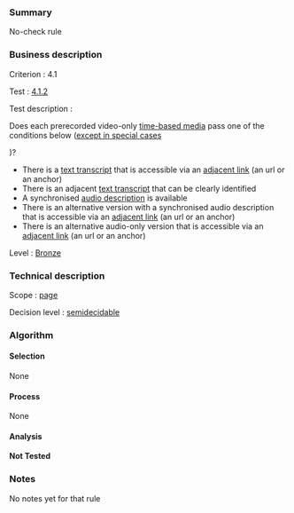 ### Summary

No-check rule

### Business description

Criterion : 4.1

Test : [4.1.2](http://www.accessiweb.org/index.php/accessiweb-22-english-version.html#test-4-1-2)

Test description :

Does each prerecorded video-only [time-based
media](http://www.braillenet.org/accessibilite/referentiel-aw21-en/glossaire.php#mMediaTemp)
pass one of the conditions below ([except in special
cases](http://www.braillenet.org/accessibilite/referentiel-aw21-en/glossaire.php#cpCrit4- "Special cases for criterion 4.1")

)?

-   There is a [text
    transcript](http://www.braillenet.org/accessibilite/referentiel-aw21-en/glossaire.php#mTranscriptTextuel)
    that is accessible via an [adjacent
    link](http://www.braillenet.org/accessibilite/referentiel-aw21-en/glossaire.php#mLienAdj)
    (an url or an anchor)
-   There is an adjacent [text
    transcript](http://www.braillenet.org/accessibilite/referentiel-aw21-en/glossaire.php#mTranscriptTextuel)
    that can be clearly identified
-   A synchronised [audio
    description](http://www.braillenet.org/accessibilite/referentiel-aw21-en/glossaire.php#mAudioDesc)
    is available
-   There is an alternative version with a synchronised audio
    description that is accessible via an [adjacent
    link](http://www.braillenet.org/accessibilite/referentiel-aw21-en/glossaire.php#mLienAdj)
    (an url or an anchor)
-   There is an alternative audio-only version that is accessible via an
    [adjacent
    link](http://www.braillenet.org/accessibilite/referentiel-aw21-en/glossaire.php#mLienAdj)
    (an url or an anchor)

Level : [Bronze](/en/category/rules-design/accessiweb-11/level/bronze)

### Technical description

Scope : [page](/en/category/rules-design/accessiweb-11/scope/page)

Decision level :
[semidecidable](/en/category/rules-design/accessiweb-11/decision-level/semidecidable)

### Algorithm

#### Selection

None

#### Process

None

#### Analysis

**Not Tested**

### Notes

No notes yet for that rule
